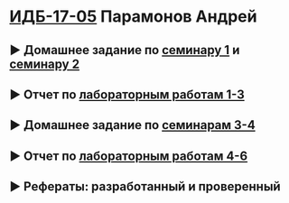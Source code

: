 # [ИДБ-17-05](https://github.com/stankin/design-part-1/wiki/list-idb-17-05) Парамонов Андрей

## ► Домашнее задание по [семинару 1](https://github.com/stankin/design-part-1/wiki/sem1#%D0%98%D0%94%D0%91-17-05) и [семинару 2](https://github.com/stankin/design-part-1/wiki/sem2#%D0%98%D0%94%D0%91-17-05)

## ► Отчет по [лабораторным работам 1-3](https://github.com/aeprmnv/aeprmnv.github.io/wiki/Lab-1-3)

## ► Домашнее задание по [семинарам 3-4](https://github.com/aeprmnv/aeprmnv.github.io/wiki/%D0%94%D0%B5%D0%BB%D0%BE%D0%B2%D0%B0%D1%8F-%D0%B8%D0%B3%D1%80%D0%B0)

## ► Отчет по [лабораторным работам 4-6]()

## ► Рефераты: разработанный и проверенный


